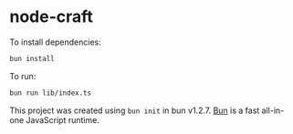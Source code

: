 # node-craft

To install dependencies:

```bash
bun install
```

To run:

```bash
bun run lib/index.ts
```

This project was created using `bun init` in bun v1.2.7. [Bun](https://bun.sh) is a fast all-in-one JavaScript runtime.
